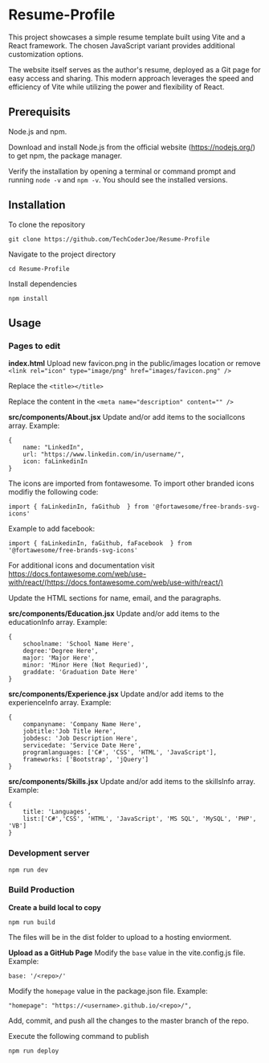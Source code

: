 # Resume-Profile

This project showcases a simple resume template built using Vite and a React framework. The chosen JavaScript variant provides additional customization options.

The website itself serves as the author's resume, deployed as a Git page for easy access and sharing. This modern approach leverages the speed and efficiency of Vite while utilizing the power and flexibility of React.

## Prerequisits
Node.js and npm.

Download and install Node.js from the official website (https://nodejs.org/) to get npm, the package manager.

Verify the installation by opening a terminal or command prompt and running `node -v` and `npm -v`. You should see the installed versions.

## Installation
To clone the repository
```
git clone https://github.com/TechCoderJoe/Resume-Profile
```

Navigate to the project directory
```
cd Resume-Profile
```

Install dependencies
```
npm install
```

## Usage

### Pages to edit
**index.html**
Upload new favicon.png in the public/images location or remove `<link rel="icon" type="image/png" href="images/favicon.png" />`

Replace the `<title></title>`

Replace the content in the `<meta name="description" content="" />`

**src/components/About.jsx**
Update and/or add items to the socialIcons array. Example:
```
{
    name: "LinkedIn",
    url: "https://www.linkedin.com/in/username/",
    icon: faLinkedinIn
}
```
The icons are imported from fontawesome. To import other branded icons modifiy the following code:
```
import { faLinkedinIn, faGithub  } from '@fortawesome/free-brands-svg-icons'
```

Example to add facebook:
```
import { faLinkedinIn, faGithub, faFacebook  } from '@fortawesome/free-brands-svg-icons'
```

For additional icons and documentation visit https://docs.fontawesome.com/web/use-with/react/(https://docs.fontawesome.com/web/use-with/react/)

Update the HTML sections for name, email, and the paragraphs.


**src/components/Education.jsx**
Update and/or add items to the educationInfo array. Example:
```
{
    schoolname: 'School Name Here',
    degree:'Degree Here',
    major: 'Major Here',
    minor: 'Minor Here (Not Requried)',
    graddate: 'Graduation Date Here'
}
```

**src/components/Experience.jsx**
Update and/or add items to the experienceInfo array. Example:
```
{
    companyname: 'Company Name Here',
    jobtitle:'Job Title Here',
    jobdesc: 'Job Description Here',
    servicedate: 'Service Date Here',
    programlanguages: ['C#', 'CSS', 'HTML', 'JavaScript'],
    frameworks: ['Bootstrap', 'jQuery']
}
```

**src/components/Skills.jsx**
Update and/or add items to the skillsInfo array. Example:
```
{
    title: 'Languages',
    list:['C#','CSS', 'HTML', 'JavaScript', 'MS SQL', 'MySQL', 'PHP', 'VB']
}
```


### Development server
```
npm run dev
```

### Build Production

**Create a build local to copy**

```
npm run build
```
The files will be in the dist folder to upload to a hosting enviorment.

**Upload as a GitHub Page**
Modify the `base` value in the vite.config.js file. Example:
```
base: '/<repo>/'
```

Modify the `homepage` value in the package.json file. Example:
```
"homepage": "https://<username>.github.io/<repo>/",
```

Add, commit, and push all the changes to the master branch of the repo.

Execute the following command to publish
```
npm run deploy
```